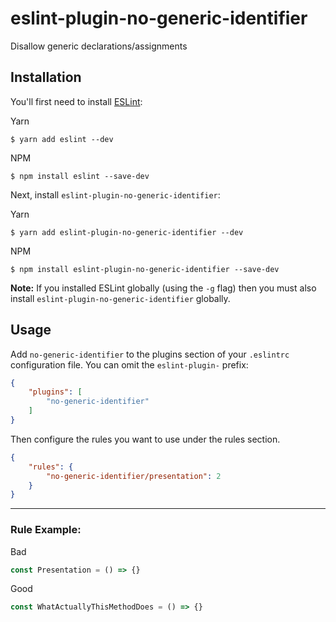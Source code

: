# eslint-plugin-no-generic-identifier

Disallow generic declarations/assignments

## Installation

You'll first need to install [ESLint](http://eslint.org):

Yarn
```
$ yarn add eslint --dev
```

NPM
```
$ npm install eslint --save-dev
```

Next, install `eslint-plugin-no-generic-identifier`:

Yarn
```
$ yarn add eslint-plugin-no-generic-identifier --dev
```

NPM
```
$ npm install eslint-plugin-no-generic-identifier --save-dev
```

**Note:** If you installed ESLint globally (using the `-g` flag) then you must also install `eslint-plugin-no-generic-identifier` globally.

## Usage

Add `no-generic-identifier` to the plugins section of your `.eslintrc` configuration file. You can omit the `eslint-plugin-` prefix:

```json
{
    "plugins": [
        "no-generic-identifier"
    ]
}
```


Then configure the rules you want to use under the rules section.

```json
{
    "rules": {
        "no-generic-identifier/presentation": 2
    }
}
```

***

### Rule Example:


Bad

```js
const Presentation = () => {}
```

Good

```js
const WhatActuallyThisMethodDoes = () => {}
```
